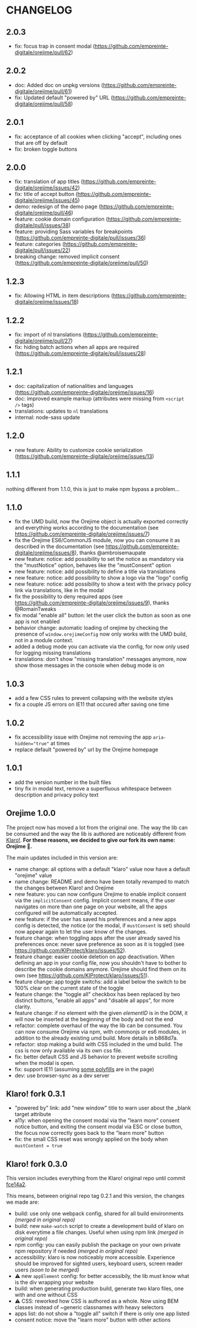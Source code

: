 # CHANGELOG

## 2.0.3

- fix: focus trap in consent modal (https://github.com/empreinte-digitale/orejime/pull/62)

## 2.0.2

- doc: Added doc on unpkg versions (https://github.com/empreinte-digitale/orejime/pull/61)
- fix: Updated default "powered by" URL (https://github.com/empreinte-digitale/orejime/pull/58)

## 2.0.1

- fix: acceptance of all cookies when clicking "accept", including ones that are off by default
- fix: broken toggle buttons

## 2.0.0

- fix: translation of app titles (https://github.com/empreinte-digitale/orejime/issues/42)
- fix: title of accept button (https://github.com/empreinte-digitale/orejime/issues/45)
- demo: redesign of the demo page (https://github.com/empreinte-digitale/orejime/pull/46)
- feature: cookie domain configuration (https://github.com/empreinte-digitale/pull/issues/38)
- feature: providing Sass variables for breakpoints (https://github.com/empreinte-digitale/pull/issues/36)
- feature: categories (https://github.com/empreinte-digitale/pull/issues/22)
- breaking change: removed implicit consent (https://github.com/empreinte-digitale/orejime/pull/50)

## 1.2.3

- fix: Allowing HTML in item descriptions (https://github.com/empreinte-digitale/orejime/issues/18)

## 1.2.2

- fix: import of nl translations (https://github.com/empreinte-digitale/orejime/pull/27)
- fix: hiding batch actions when all apps are required (https://github.com/empreinte-digitale/pull/issues/28)

## 1.2.1

- doc: capitalization of nationalities and languages (https://github.com/empreinte-digitale/orejime/issues/16)
- doc: improved example markup (attributes were missing from `<script />` tags)
- translations: updates to `nl` translations
- internal: node-sass update

## 1.2.0

- new feature: Ability to customize cookie serialization (https://github.com/empreinte-digitale/orejime/issues/13)

## 1.1.1

nothing different from 1.1.0, this is just to make npm bypass a problem...

## 1.1.0

- fix the UMD build, now the Orejime object is actually exported correctly and everything works according to the documentation (see https://github.com/empreinte-digitale/orejime/issues/7)
- fix the Orejime ES6/CommonJS module, now you can consume it as described in the documentation (see https://github.com/empreinte-digitale/orejime/issues/8), thanks @ambroisemaupate
- new feature: notice: add possibility to set the notice as mandatory via the "mustNotice" option, behaves like the "mustConsent" option
- new feature: notice: add possibility to define a title via translations
- new feature: notice: add possibility to show a logo via the "logo" config
- new feature: notice: add possibility to show a text with the privacy policy link via translations, like in the modal
- fix the possibility to deny required apps (see https://github.com/empreinte-digitale/orejime/issues/9), thanks @RomainTweaks
- fix modal "enable all" button: let the user click the button as soon as one app is not enabled
- behavior change: automatic loading of orejime by checking the presence of `window.orejimeConfig` now only works with the UMD build, not in a module context.
- added a debug mode you can activate via the config, for now only used for logging missing translations
- translations: don't show "missing translation" messages anymore, now show those messages in the console when debug mode is on

## 1.0.3

- add a few CSS rules to prevent collapsing with the website styles
- fix a couple JS errors on IE11 that occured after saving one time

## 1.0.2

- fix accessibility issue with Orejime not removing the app `aria-hidden="true"` at times
- replace default "powered by" url by the Orejime homepage

## 1.0.1

- add the version number in the built files
- tiny fix in modal text, remove a superfluous whitespace between description and privacy policy text

## Orejime 1.0.0

The project now has moved a lot from the original one. The way the lib can be consumed and the way the lib is authored are noticeably different from [Klaro!](https://github.com/KIProtect/klaro). **For these reasons, we decided to give our fork its own name: Orejime :cookie:.**

The main updates included in this version are:

- name change: all options with a default "klaro" value now have a default "orejime" value
- name change: README and demo have been totally revamped to match the changes between Klaro! and Orejime
- new feature: you can now configure Orejime to enable implicit consent via the `implicitConsent` config. Implicit consent means, if the user navigates on more than one page on your website, all the apps configured will be automatically accepted.
- new feature: if the user has saved his preferences and a new apps config is detected, the notice (or the modal, if `mustConsent` is set) should now appear again to let the user know of the changes.
- feature change: when toggling apps after the user already saved his preferences once: never save preference as soon as it is toggled (see https://github.com/KIProtect/klaro/issues/52).
- feature change: easier cookie deletion on app deactivation. When defining an app in your config file, now you shouldn't have to bother to describe the cookie domains anymore. Orejime should find them on its own (see https://github.com/KIProtect/klaro/issues/51).
- feature change: app toggle switchs: add a label below the switch to be 100% clear on the current state of the toggle
- feature change: the "toggle all" checkbox has been replaced by two distinct buttons, "enable all apps" and "disable all apps", for more clarity.
- feature change: if no element with the given *elementID* is in the DOM, it will now be inserted at the beginning of the body and not the end
- refactor: complete overhaul of the way the lib can be consumed. You can now consume Orejime via npm, with commonjs or es6 modules, in addition to the already existing umd build. More details in b868d7a.
- refactor: stop making a build with CSS included in the umd build. The css is now only available via its own css file.
- fix: better default CSS and JS behavior to prevent website scrolling when the modal is open.
- fix: support IE11 (assuming [some polyfills](https://polyfill.io/v2/docs/) are in the page)
- dev: use browser-sync as a dev server

## Klaro! fork 0.3.1

- "powered by" link: add "new window" title to warn user about the _blank target attribute
- a11y: when opening the consent modal via the "learn more" consent notice button, and exiting the consent modal via ESC or close button, the focus now correctly goes back to the "learn more" button
- fix: the small CSS reset was wrongly applied on the body when `mustContent = true`

## Klaro! fork 0.3.0

This version includes everything from the Klaro! original repo until commit [fce14a2](https://github.com/KIProtect/klaro/commits/fce14a280926da9ae474f7fee7333253ffc6430d).

This means, between original repo tag 0.2.1 and this version, the changes we made are:

- build: use only one webpack config, shared for all build environments *(merged in original repo)*
- build: new `make-watch` script to create a development build of klaro on disk everytime a file changes. Useful when using npm link *(merged in original repo)*
- npm config: you can easily publish the package on your own private npm repository if needed *(merged in original repo)*
- accessibility: klaro is now noticeably more accessible. Experience should be improved for sighted users, keyboard users, screen reader users *(soon to be merged)*
- :warning: new `appElement` config: for better accessibily, the lib must know what is the div wrapping your website
- build: when generating production build, generate two klaro files, one with and one without CSS
- :warning: CSS: reworked how CSS is authored as a whole. Now using BEM classes instead of ~generic classnames with heavy selectors
- apps list: do not show a "toggle all" switch if there is only one app listed
- consent notice: move the "learn more" button with other actions
